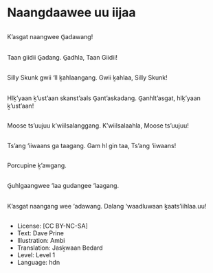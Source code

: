 # Naangdaawee uu iijaa

##
K’asgat naangwee G̱adawang!

##
Taan giidii G̱adang. G̱adhla, Taan Giidii!

##
Silly Skunk gwii ‘ll ḵahlaangang. Gwii ḵahlaa, Silly Skunk!

##
Hlḵ’yaan ḵ’ust’aan skanst’aals G̱ant’askadang. G̱anhlt’asgat, hlḵ’yaan ḵ’ust’aan!

##
Moose ts’uujuu k’wiilsalanggang. K’wiilsalaahla, Moose ts’uujuu!

##
Ts’ang ‘iiwaans ga taagang.  Gam hl gin taa, Ts’ang ‘iiwaans!

##
Porcupine ḵ’awgang.

##
G̱uhlgaangwee ‘laa gudangee ‘laagang.

##
K’asgat naangang wee ‘adawang. Dalang ‘waadluwaan ḵaats’iihlaa.uu!

##
* License: [CC BY-NC-SA]
* Text: Dave Prine
* Illustration: Ambi
* Translation: Jasḵwaan Bedard
* Level: Level 1
* Language: hdn
